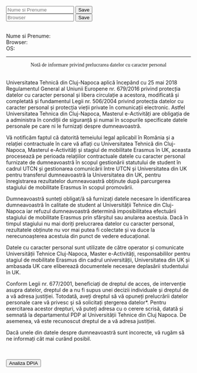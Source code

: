 <body>
<input id="nameField" type="text" class="form-control " placeholder="Nume si Prenume">
<button class="btn btn-success custom" type="button" id="saveBtn" onclick="setNameData()">Save</button>
<br>	

<input id="browserField" type="text" class="form-control " placeholder="Browser">
<button class="btn btn-success custom" type="button" id="saveBtn2" onclick="setBrowser()">Save</button>
<br><br>

Nume si Prenume: <b><span id="nameCookie"></span></b><br>
Browser:<b><span id="browserCookie"></span></b><br>
OS:<b><span id="detectOS"></span></b><br>

<hr>
<div style="text-align:center; font-family:'Arial Black';"> Notă de informare privind prelucrarea datelor cu caracter personal </div>
<br>

<p> Universitatea Tehnică din Cluj-Napoca aplică începând cu 25 mai 2018 Regulamentul General al Uniunii Europene nr. 679/2016 privind protecția datelor cu caracter personal și libera circulație a acestora, modificată și completată și fundamentul Legii nr. 506/2004 privind protecția datelor cu caracter personal și protecția vieții private în comunicații electronic. Astfel Universitatea Tehnica din Cluj-Napoca, Masterul e-Activități are obligația de a administra în condiții de siguranță și numai în scopurile specificate datele personale pe care ni le furnizați despre dumneavoastră. </p>
<p>Vă notificăm faptul că datorită temeiului legal aplicabil în România și a relației contractuale în care vă aflați cu Universitatea Tehnică din Cluj-Napoca, Masterul e-Activități și stagiul de mobilitate Erasmus în UK, aceasta procesează pe perioada relațiilor contractuale datele cu caracter personal furnizate de dumneavoastră în scopul gestionării statutului de student în cadrul UTCN și gestionarea comunicării între UTCN și Universitatea din UK pentru transferul dumneavoastră la Universitatea din UK, pentru înregistrarea rezultatelor dumneavoastră obținute după parcurgerea stagiului de mobilitate Erasmus în scopul promovării. </p>
<p>Dumneavoastră sunteți obligat/ă să furnizați datele necesare în identificarea dumneavoastră în calitate de student al Universității Tehnice din Cluj-Napoca iar refuzul dumneavoastră determină imposibilitatea efectuării stagiului de mobilitate Erasmus prin sfârșitul sau anularea acestuia. Dacă în timpul stagiului nu mai doriți prelucrarea datelor cu caracter personal, rezultatele obținute nu vor mai putea fi colectate și va duce la nerecunoașterea acestuia din punct de vedere educațional.</p> 
<p>Datele cu caracter personal sunt utilizate de către operator și comunicate Universității Tehnice Cluj-Napoca, Master e-Activități, responsabililor pentru stagiul de mobilitate Erasmus din cadrul universității, Universitatea din UK și ambasada UK care eliberează documentele necesare deplasării studentului în UK. </p> 
<p>Conform Legii nr. 677/2001, beneficiați de dreptul de acces, de intervenție asupra datelor, dreptul de a nu fi supus unei decizii individuale și dreptul de a vă adresa justiției. Totodată, aveți dreptul să vă opuneți prelucrării datelor personale care vă privesc şi să solicitați ștergerea datelor*. Pentru exercitarea acestor drepturi, vă puteți adresa cu o cerere scrisă, datată și semnată la departamentul PDP al Universității Tehnice din Cluj Napoca. De asemenea, vă este recunoscut dreptul de a vă adresa justiției.</p> 
<p>Dacă unele din datele despre dumneavoastră sunt incorecte, vă rugăm să ne informați cât mai curând posibil.</p> 


<br><br>
<a target="blank" href="https://didatec-my.sharepoint.com/:w:/r/personal/birsan_da_daniela_utcluj_didatec_ro/Documents/GDPR/BirsanDaniela_NotaImformare.docx?d=w1e77f07dc5d6447589635821f9908136&csf=1&web=1&e=vFQKnk">
	<button class="btn btn-warning">Analiza DPIA</button>
</a>
</body>

<script> 

	function setNameData(){
		let element = document.getElementById('nameField');
		document.cookie = "data="+element.value;
		let btn1 = document.getElementById('saveBtn');
		document.getElementById('nameCookie').innerHTML=element.value;
	}

	function setBrowser(){
		let element = document.getElementById('browserField');
		document.cookie = "data="+element.value;
		let btn2 = document.getElementById('saveBtn2');
		document.getElementById('browserCookie').innerHTML=element.value;
	}	

	var OSName = "Unknown";
	if (window.navigator.userAgent.indexOf("Windows NT 10.0")!= -1) OSName="Windows 10";
	if (window.navigator.userAgent.indexOf("Windows NT 6.2") != -1) OSName="Windows 8";
	if (window.navigator.userAgent.indexOf("Windows NT 6.1") != -1) OSName="Windows 7";
	if (window.navigator.userAgent.indexOf("Mac")            != -1) OSName="Mac/iOS";
	if (window.navigator.userAgent.indexOf("X11")            != -1) OSName="UNIX";
	if (window.navigator.userAgent.indexOf("Linux")          != -1) OSName="Linux";
	document.cookie = "operating-system="+OSName;
	document.getElementById('detectOS').innerHTML=OSName;
</script>
